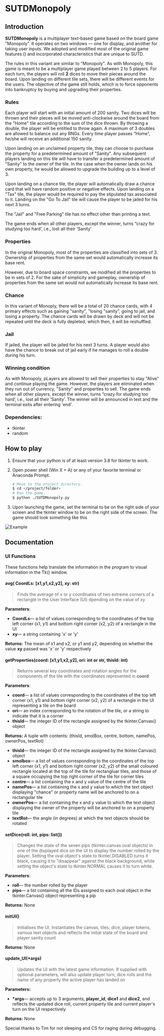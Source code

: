 # SUTDMonopoly

## Introduction

**SUTDMonopoly** is a multiplayer text-based game based on the board game "Monopoly". It operates on two windows — one for display, and another for taking user inputs. We adopted and modified most of the original game features (<find citation later>) and incorporated characteristics that are unique to SUTD. 

The rules in this variant are similar to "Monopoly". As with Monopoly, this game is meant to be a multiplayer game played between 2 to 5 players. For each turn, the players will roll **2** dices to move their pieces around the board. Upon landing on different tile sets, there will be different events for the users. The objective of the game still holds, which is to force opponents into bankruptcy by buying and upgrading their properties. 

### Rules

Each player will start with an initial amount of 200 sanity. Two dices will be thrown and their pieces will be moved anti-clockwise around the board from the "Home" tile according to the sum of the dice thrown. By throwing a double, the player will be entitled to throw again. A maximum of 3 doubles are allowed to balance out any RNGs. Every time player passes “Home”, he/she will receive an additional 150 sanity.

Upon landing on an unclaimed property tile, they can choose to purchase the property for a predetermined amount of "Sanity". Any subsequent players landing on this tile will have to transfer a predetermined amount of "Sanity" to the owner of the tile. In the case when the owner lands on his own property, he would be allowed to upgrade the building up to a level of 3.
 
Upon landing on a chance tile, the player will automatically draw a chance card that will have random positive or negative effects. Upon landing on a "Tax" tile, the player would be required to pay the stipulated tax associated to it. Landing on the "Go To Jail" tile will cause the player to be jailed for his next 3 turns.

The "Jail" and "Free Parking" tile has no effect other than printing a text.

The game ends when all other players, except the winner, turns “crazy for studying too hard’, i.e., lost all their ‘Sanity’

### Properties

In the original Monopoly, most of the properties are classified into sets of 3. Ownership of properties from the same set would automatically increase its base rent. 

However, due to board space constraints, we modified all the properties to be in sets of 2. For the sake of simplicity and gameplay, ownership of properties from the same set would not automatically increase its base rent. 

### Chance

In this variant of Monoply, there will be a total of 20 chance cards, with 4 primary effects such as gaining "sanity", "losing "sanity", going to jail, and losing a property. The chance cards will be drawn by deck and will not be repeated until the deck is fully depleted, which then, it will be reshuffled.

### Jail

If jailed, the player will be jailed for his next 3 turns. A player would also have the chance to break out of jail early if he manages to roll a double during his turn.

### Winning condition

As with Monopoly, pLayers are allowed to sell their properties to stay "Alive" and continue playing the game. However, the players are eliminated when they run out of currency, "Sanity" and properties to sell. The game ends when all other players, except the winner, turns “crazy for studying too hard’, i.e., lost all their ‘Sanity’. The winner will be announced in text and the terminal exits after entering 'end'.

### Dependencies:

- tkinter
- random

## How to play

1. Ensure that your python is of at least version 3.8 for tkinter to work.

2. Open power shell (Win X + A) or any of your favorite terminal or Anaconda Prompt.

   ```bash
   # Move to the project directory.
   $ cd </project/folder>
   # Run the game.
   $ python ./SUTDMonopoly.py
   ```
   
3. Upon launching the game, set the terminal to be on the right side of your screen and the tkinter window to be on the right side of the screen. The game should look something like this

![Example](url)
   
## Documentation


### UI Functions
These functions help translate the information in the program to visual information in the Tk() window.

#### avg( CoordLs: [x1,y1,x2,y2], xy: str)
> Finds the average of x or y coordinates of two extreme corners of a rectangle in the User Interface (UI) dpending on the value of xy

**Parameters**:
* **CoordLs**— a list of values corresponding to the coordinates of the top left corner (x1, y1) and bottom right corner (x2, y2) of a rectangle in the UI
* **xy**— a string containing 'x' or 'y'

**Returns:** The mean of x1 and x2, or y1 and y2, depending on whether the value **xy** passed was 'x' or 'y' respectively

#### getProperties(coord: [x1,y1,x2,y2], ori: int or str, thisId: int)
>  Returns several key coordinates and rotation angles for the components of the tile with the coordinates represented in **coord**

**Parameters**:
* **coord**— a list of values corresponding to the coordinates of the top left corner (x1, y1) and bottom right corner (x2, y2) of a rectangle in the UI representing a tile on the board
* **ori**— an index corresponding to the rotation of the tile, or a string to indicate that it is a corner
* **thisId**— the integer ID of the rectangle assigned by the tkinter.Canvas() object

**Returns:** A tuple with contents: (thisId, smolBox, centre, bottom, namePos, ownerPos, textRot)
* **thisId**— the integer ID of the rectangle assigned by the tkinter.Canvas() object
* **smolbox**— a list of values corresponding to the coordinates of the top left corner (x1, y1) and bottom right corner (x2, y2) of the small coloured rectangle located at the top of the tile for rectangluar tiles, and those of a square occupying the top right corner of the tile for corner tiles
* **centre**— a list containing the x and y value of the centre of the tile
* **namePos**— a list containing the x and y value to which the text object displaying "chance" or property name will be anchored to on a rectangular tile
* **ownerPos**— a list containing the x and y value to which the text object displaying the owner of the property will be anchored to on a property tile
* **textRot**— the angle (in degrees) at which the text objects should be rotated

#### setDice(roll: int, pips: list())
> Changes the state of the seven pips (tkinter.canvas oval objects) in one of the displayed dice on the UI to display the number rolled by the player. Setting the oval object's state to tkinter.DISABLED turns it black, causing it to "disappear" against the black background, while setting the object's state to tkinter.NORMAL causes it to turn white. 

**Parameters**:
* **roll**— the number rolled by the player
* **pips**— a list containing all the IDs assigned to each oval object in the tkinter.Canvas() object representing a pip 

**Returns:** None

#### initUI()
> Initialises the UI. Instantiates the canvas, tiles, dice, player tokens, various text objects and reflects the initial state of the board and player sanity count

**Returns:** None

#### update_UI(\*args)
> Updates the UI with the latest game information. If supplied with optional parameters, will also update player turn, dice rolls and the name of any property the active player has landed on

**Parameters:**
* **\*args**— accepts up to 3 arguments, **player_id**, **dice1** and **dice2**, and reflects the updated dice roll, current property tile and current player's turn on the UI respectively

**Returns:** None

Special thanks to Tim for not sleeping and CS for raging during debugging.

